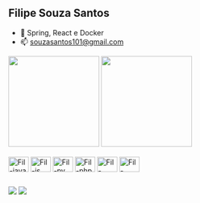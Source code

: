 ## Filipe Souza Santos

<!--
**developerfilipe/developerfilipe** is a ✨ _special_ ✨ repository because its `README.md` (this file) appears on your GitHub profile.

Here are some ideas to get you started:

- 🔭 I’m currently working on ...
- 🌱 I’m currently learning ...
- 👯 I’m looking to collaborate on ...
- 🤔 I’m looking for help with ...
- 💬 Ask me about ...
- 📫 How to reach me: ...
- 😄 Pronouns: ...
- ⚡ Fun fact: ...
-->
- 🌱 Spring, React e Docker
- 📫 souzasantos101@gmail.com
<!--Graficos https://github-readme-stats.vercel.app/api?username=anuraghazra&theme=dark&show_icons=true-->
<div>
  <img height="180" src="https://github-readme-stats.vercel.app/api?username=developerfilipe&theme=aura&show_icons=trueinclude">
  <img height="180" src="https://github-readme-stats.vercel.app/api/top-langs?username=developerfilipe&layout=compact&langs_count=16&theme=aura">
</div>
<!--imagens dos icones: https://devicon.dev/-->
<div style="display: inline_block"><br/>
  <img align="center" alt="Fil-java" height="30" width="40" src="https://cdn.jsdelivr.net/gh/devicons/devicon@latest/icons/java/java-original.svg" />
  <img align="center" alt="Fil-js" height="30" width="40"  src="https://cdn.jsdelivr.net/gh/devicons/devicon@latest/icons/javascript/javascript-plain.svg" />
  <img align="center" alt="Fil-py" height="30" width="40"  src="https://cdn.jsdelivr.net/gh/devicons/devicon@latest/icons/python/python-plain-wordmark.svg" />
  <img align="center" alt="Fil-php" height="30" width="40" src="https://cdn.jsdelivr.net/gh/devicons/devicon@latest/icons/php/php-original.svg" />
  <img align="center" alt="Fil-tomcat" height="30" width="40" src="https://cdn.jsdelivr.net/gh/devicons/devicon@latest/icons/tomcat/tomcat-original-wordmark.svg" />
  <img align="center" alt="Fil-docker" height="30" width="40"  src="https://cdn.jsdelivr.net/gh/devicons/devicon@latest/icons/docker/docker-original-wordmark.svg" />
  

</div>


##
<!--imagens dos icones: https://dev.to/envoy_/150-badges-for-github-pnk-->
<div>
  <a href="mailto:souzasantos101@gmail.com"> <img src="https://img.shields.io/badge/Gmail-D14836?style=for-the-badge&logo=gmail&logoColor=white" target="_blank"></a>
  <a href="https://www.linkedin.com/in/filipe-souza-santos25/" target="_blank"> <img src="https://img.shields.io/badge/LinkedIn-0077B5?style=for-the-badge&logo=linkedin&logoColor=white" target="_blank"></a>
</div>
